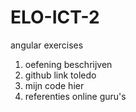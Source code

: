 # ELO-ICT-2
angular exercises

1) oefening beschrijven
2) github link toledo
3) mijn code hier
4) referenties online guru's
